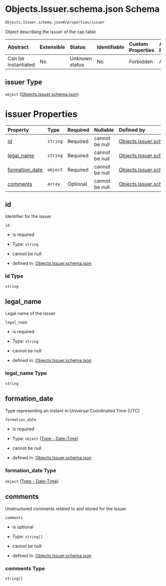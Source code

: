 # Objects.Issuer.schema.json Schema

```txt
Objects.Issuer.schema.json#/properties/issuer
```

Object describing the issuer of the cap table

| Abstract            | Extensible | Status         | Identifiable | Custom Properties | Additional Properties | Access Restrictions | Defined In                                                              |
| :------------------ | :--------- | :------------- | :----------- | :---------------- | :-------------------- | :------------------ | :---------------------------------------------------------------------- |
| Can be instantiated | No         | Unknown status | No           | Forbidden         | Allowed               | none                | [CapTable.schema.json*](../CapTable.schema.json "open original schema") |

## issuer Type

`object` ([Objects.Issuer.schema.json](captable-properties-objectsissuerschemajson.md))

# issuer Properties

| Property                          | Type     | Required | Nullable       | Defined by                                                                                                                          |
| :-------------------------------- | :------- | :------- | :------------- | :---------------------------------------------------------------------------------------------------------------------------------- |
| [id](#id)                         | `string` | Required | cannot be null | [Objects.Issuer.schema.json](issuer-properties-id.md "Objects.Issuer.schema.json#/properties/id")                                   |
| [legal_name](#legal_name)         | `string` | Required | cannot be null | [Objects.Issuer.schema.json](issuer-properties-legal_name.md "Objects.Issuer.schema.json#/properties/legal_name")                   |
| [formation_date](#formation_date) | `object` | Required | cannot be null | [Objects.Issuer.schema.json](issuer-properties-type---date-time.md "Types.DateTime.schema.json#/properties/formation_date")         |
| [comments](#comments)             | `array`  | Optional | cannot be null | [Objects.Issuer.schema.json](issuer-properties-system-comments-for-issuer-obj.md "Objects.Issuer.schema.json#/properties/comments") |

## id

Identifier for the issuer

`id`

*   is required

*   Type: `string`

*   cannot be null

*   defined in: [Objects.Issuer.schema.json](issuer-properties-id.md "Objects.Issuer.schema.json#/properties/id")

### id Type

`string`

## legal_name

Legal name of the issuer

`legal_name`

*   is required

*   Type: `string`

*   cannot be null

*   defined in: [Objects.Issuer.schema.json](issuer-properties-legal_name.md "Objects.Issuer.schema.json#/properties/legal_name")

### legal_name Type

`string`

## formation_date

Type representing an instant in Universal Coordinated Time (UTC)

`formation_date`

*   is required

*   Type: `object` ([Type - Date-Time](issuer-properties-type---date-time.md))

*   cannot be null

*   defined in: [Objects.Issuer.schema.json](issuer-properties-type---date-time.md "Types.DateTime.schema.json#/properties/formation_date")

### formation_date Type

`object` ([Type - Date-Time](issuer-properties-type---date-time.md))

## comments

Unstructured comments related to and stored for the issuer

`comments`

*   is optional

*   Type: `string[]`

*   cannot be null

*   defined in: [Objects.Issuer.schema.json](issuer-properties-system-comments-for-issuer-obj.md "Objects.Issuer.schema.json#/properties/comments")

### comments Type

`string[]`
